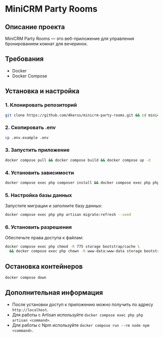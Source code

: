 # MiniCRM Party Rooms

## Описание проекта
MiniCRM Party Rooms — это веб-приложение для управления бронированием комнат для вечеринок.

## Требования
- Docker
- Docker Compose

## Установка и настройка

### 1. Клонировать репозиторий
```bash
git clone https://github.com/4kerus/minicrm-party-rooms.git && cd minicrm-party-rooms
```

### 2. Скопировать .env
```bash
cp .env.example .env
```

### 3. Запустить приложение
```bash
docker compose pull && docker compose build && docker compose up -d
```

### 4. Установить зависимости
```bash
docker compose exec php composer install && docker compose exec php php artisan key:generate
```

### 5. Настройка базы данных
Запустите миграции и заполните базу данных:
```bash
docker compose exec php php artisan migrate:refresh --seed
```

### 6. Установить разрешения
Обеспечьте права доступа к файлам:
```bash
docker compose exec php chmod -R 775 storage bootstrap/cache \
  && docker compose exec php chown -R www-data:www-data storage bootstrap/cache
```

## Остановка контейнеров
```sh
docker compose down
```

## Дополнительная информация
- После установки доступ к приложению можно получить по адресу `http://localhost`.
- Для работы с Artisan используйте `docker compose exec php php artisan <command>`.
- Для работы с Npm используйте `docker compose run --rm node npm <command>`.
